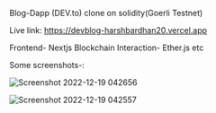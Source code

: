 
Blog-Dapp (DEV.to) clone on solidity(Goerli Testnet)

Live link: https://devblog-harshbardhan20.vercel.app

Frontend- Nextjs
Blockchain Interaction- Ether.js
etc

Some screenshots-:

![Screenshot 2022-12-19 042656](https://user-images.githubusercontent.com/86045544/208323873-354aecd6-3512-4b53-b7b0-87ee3563338b.png)


![Screenshot 2022-12-19 042557](https://user-images.githubusercontent.com/86045544/208323883-a43411fa-dd57-4efa-ab2a-10fb7b467cae.png)
